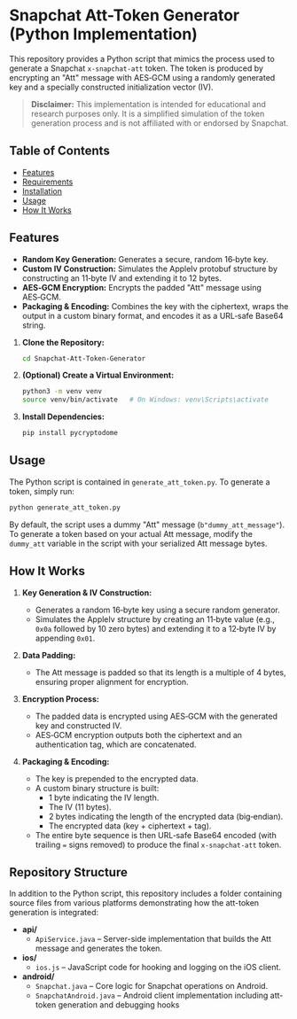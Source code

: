# Snapchat Att-Token Generator (Python Implementation)

This repository provides a Python script that mimics the process used to generate a Snapchat `x-snapchat-att` token. The token is produced by encrypting an "Att" message with AES‑GCM using a randomly generated key and a specially constructed initialization vector (IV).

> **Disclaimer:** This implementation is intended for educational and research purposes only. It is a simplified simulation of the token generation process and is not affiliated with or endorsed by Snapchat.

## Table of Contents
- [Features](#features)
- [Requirements](#requirements)
- [Installation](#installation)
- [Usage](#usage)
- [How It Works](#how-it-works)

## Features

- **Random Key Generation:** Generates a secure, random 16‑byte key.
- **Custom IV Construction:** Simulates the AppleIv protobuf structure by constructing an 11‑byte IV and extending it to 12 bytes.
- **AES‑GCM Encryption:** Encrypts the padded "Att" message using AES‑GCM.
- **Packaging & Encoding:** Combines the key with the ciphertext, wraps the output in a custom binary format, and encodes it as a URL‑safe Base64 string.


1. **Clone the Repository:**
   ```bash
   cd Snapchat-Att-Token-Generator
   ```

2. **(Optional) Create a Virtual Environment:**
   ```bash
   python3 -m venv venv
   source venv/bin/activate   # On Windows: venv\Scripts\activate
   ```

3. **Install Dependencies:**
   ```bash
   pip install pycryptodome
   ```

## Usage

The Python script is contained in `generate_att_token.py`. To generate a token, simply run:

```bash
python generate_att_token.py
```

By default, the script uses a dummy "Att" message (`b"dummy_att_message"`). To generate a token based on your actual Att message, modify the `dummy_att` variable in the script with your serialized Att message bytes.

## How It Works

1. **Key Generation & IV Construction:**
   - Generates a random 16‑byte key using a secure random generator.
   - Simulates the AppleIv structure by creating an 11‑byte value (e.g., `0x0a` followed by 10 zero bytes) and extending it to a 12‑byte IV by appending `0x01`.

2. **Data Padding:**
   - The Att message is padded so that its length is a multiple of 4 bytes, ensuring proper alignment for encryption.

3. **Encryption Process:**
   - The padded data is encrypted using AES‑GCM with the generated key and constructed IV.
   - AES‑GCM encryption outputs both the ciphertext and an authentication tag, which are concatenated.

4. **Packaging & Encoding:**
   - The key is prepended to the encrypted data.
   - A custom binary structure is built:
     - 1 byte indicating the IV length.
     - The IV (11 bytes).
     - 2 bytes indicating the length of the encrypted data (big‑endian).
     - The encrypted data (key + ciphertext + tag).
   - The entire byte sequence is then URL‑safe Base64 encoded (with trailing `=` signs removed) to produce the final `x-snapchat-att` token.

## Repository Structure

In addition to the Python script, this repository includes a folder containing source files from various platforms demonstrating how the att-token generation is integrated:

- **api/**
  - `ApiService.java` – Server-side implementation that builds the Att message and generates the token.
- **ios/**
  - `ios.js` – JavaScript code for hooking and logging on the iOS client.
- **android/**
  - `Snapchat.java` – Core logic for Snapchat operations on Android.
  - `SnapchatAndroid.java` – Android client implementation including att-token generation and debugging hooks
